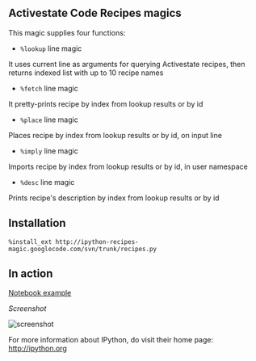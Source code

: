 Activestate Code Recipes magics
-------------------------------

This magic supplies four functions:

 - `%lookup` line magic

  It uses current line as arguments for querying Activestate recipes, then returns indexed list with up to 10 recipe names

 - `%fetch` line magic

  It pretty-prints recipe by index from lookup results or by id

 - `%place` line magic

  Places recipe by index from lookup results or by id, on input line

 - `%imply` line magic

  Imports recipe by index from lookup results or by id, in user namespace

 - `%desc` line magic

  Prints recipe's description by index from lookup results or by id


Installation
------------
```
%install_ext http://ipython-recipes-magic.googlecode.com/svn/trunk/recipes.py
```


In action
---------

[Notebook example](http://nbviewer.ipython.org/url/ipython-recipes-magic.googlecode.com/svn/trunk/recipes.ipynb)

*Screenshot*

![screenshot](http://i.imgur.com/1Du5T.png)

For more information about IPython, do visit their home page: http://ipython.org